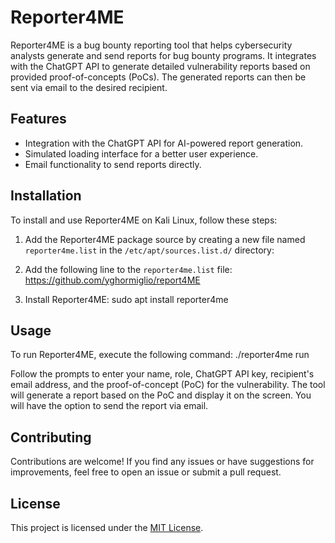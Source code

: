 # Reporter4ME

Reporter4ME is a bug bounty reporting tool that helps cybersecurity analysts generate and send reports for bug bounty programs. It integrates with the ChatGPT API to generate detailed vulnerability reports based on provided proof-of-concepts (PoCs). The generated reports can then be sent via email to the desired recipient.

## Features

- Integration with the ChatGPT API for AI-powered report generation.
- Simulated loading interface for a better user experience.
- Email functionality to send reports directly.

## Installation

To install and use Reporter4ME on Kali Linux, follow these steps:

1. Add the Reporter4ME package source by creating a new file named `reporter4me.list` in the `/etc/apt/sources.list.d/` directory:


2. Add the following line to the `reporter4me.list` file: https://github.com/yghormiglio/report4ME
3. Install Reporter4ME: sudo apt install reporter4me

## Usage

To run Reporter4ME, execute the following command: ./reporter4me run

Follow the prompts to enter your name, role, ChatGPT API key, recipient's email address, and the proof-of-concept (PoC) for the vulnerability. The tool will generate a report based on the PoC and display it on the screen. You will have the option to send the report via email.

## Contributing

Contributions are welcome! If you find any issues or have suggestions for improvements, feel free to open an issue or submit a pull request.

## License

This project is licensed under the [MIT License](LICENSE).
